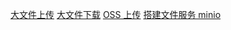 [大文件上传](./multer/大文件上传.md)
[大文件下载](./应用/大文件下载.md)
[OSS 上传](./oss/OSS上传.md)
[搭建文件服务 minio](notes/业务/文件/minio/README.md)

